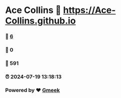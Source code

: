 # Ace Collins :link: https://Ace-Collins.github.io 
### :page_facing_up: [6](https://Ace-Collins.github.io/tag.html) 
### :speech_balloon: 0 
### :hibiscus: 591 
### :alarm_clock: 2024-07-19 13:18:13 
### Powered by :heart: [Gmeek](https://github.com/Meekdai/Gmeek)
